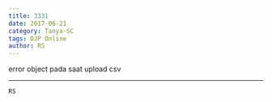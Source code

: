 ```yaml
---
title: 3331
date: 2017-06-21
category: Tanya-SC
tags: DJP Online
author: RS
---
```


error object pada saat upload csv

---



`RS`
